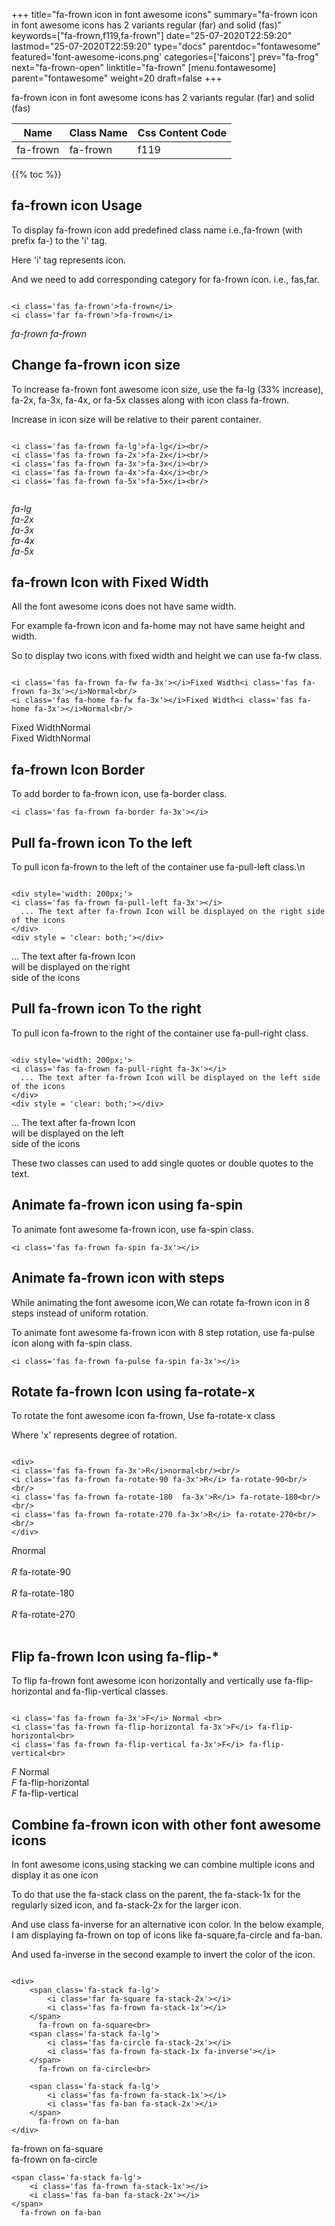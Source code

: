 +++
title="fa-frown icon in font awesome icons"
summary="fa-frown icon in font awesome icons has 2 variants regular (far) and solid (fas)"
keywords=["fa-frown,f119,fa-frown"]
date="25-07-2020T22:59:20"
lastmod="25-07-2020T22:59:20"
type="docs"
parentdoc="fontawesome"
featured='font-awesome-icons.png'
categories=['faicons']
prev="fa-frog"
next="fa-frown-open"
linktitle="fa-frown"
[menu.fontawesome]
parent="fontawesome"
weight=20
draft=false
+++


fa-frown icon in font awesome icons has 2 variants regular (far) and solid (fas)

<div class='table-responsive'><table class='table'><thead><tr><th>Name</th><th>Class Name</th><th>Css Content Code</th></tr></thead><tbody><tr><td>fa-frown</td><td>fa-frown</td><td>f119</td></tr></tbody></table></div>


{{% toc %}}


## fa-frown icon Usage

To display fa-frown icon add predefined class name i.e.,fa-frown (with prefix fa-) to the 'i' tag.

Here 'i' tag represents icon.

And we need to add corresponding category for fa-frown icon. i.e., fas,far.


```

<i class='fas fa-frown'>fa-frown</i>
<i class='far fa-frown'>fa-frown</i>
```

<i class='fas fa-frown'>fa-frown</i>
<i class='far fa-frown'>fa-frown</i>




## Change fa-frown icon size
To increase fa-frown font awesome icon size, use the fa-lg (33% increase), fa-2x, fa-3x, fa-4x, or fa-5x classes along with icon class fa-frown.

Increase in icon size will be relative to their parent container. 

```

<i class='fas fa-frown fa-lg'>fa-lg</i><br/>
<i class='fas fa-frown fa-2x'>fa-2x</i><br/>
<i class='fas fa-frown fa-3x'>fa-3x</i><br/>
<i class='fas fa-frown fa-4x'>fa-4x</i><br/>
<i class='fas fa-frown fa-5x'>fa-5x</i><br/>
            
```

<i class='fas fa-frown fa-lg'>fa-lg</i><br/>
<i class='fas fa-frown fa-2x'>fa-2x</i><br/>
<i class='fas fa-frown fa-3x'>fa-3x</i><br/>
<i class='fas fa-frown fa-4x'>fa-4x</i><br/>
<i class='fas fa-frown fa-5x'>fa-5x</i><br/>
            



## fa-frown Icon with Fixed Width 

All the font awesome icons does not have same width.

For example fa-frown icon and fa-home may not have same height and width.

So to display two icons with fixed width and height we can use fa-fw class.


```

<i class='fas fa-frown fa-fw fa-3x'></i>Fixed Width<i class='fas fa-frown fa-3x'></i>Normal<br/>
<i class='fas fa-home fa-fw fa-3x'></i>Fixed Width<i class='fas fa-home fa-3x'></i>Normal<br/>
```

<i class='fas fa-frown fa-fw fa-3x'></i>Fixed Width<i class='fas fa-frown fa-3x'></i>Normal<br/>
<i class='fas fa-home fa-fw fa-3x'></i>Fixed Width<i class='fas fa-home fa-3x'></i>Normal<br/>



## fa-frown Icon Border 

To add border to fa-frown icon, use fa-border class.


```
<i class='fas fa-frown fa-border fa-3x'></i>

```
<i class='fas fa-frown fa-border fa-3x'></i>





## Pull fa-frown icon To the left

To pull icon fa-frown to the left of the container use fa-pull-left class.\n

```

<div style='width: 200px;'>
<i class='fas fa-frown fa-pull-left fa-3x'></i>
  ... The text after fa-frown Icon will be displayed on the right side of the icons
</div>
<div style = 'clear: both;'></div>
```

<div style='width: 200px;'>
<i class='fas fa-frown fa-pull-left fa-3x'></i>
  ... The text after fa-frown Icon will be displayed on the right side of the icons
</div>
<div style = 'clear: both;'></div>




## Pull fa-frown icon To the right
To pull icon fa-frown to the right of the container use fa-pull-right class.

```

<div style='width: 200px;'>
<i class='fas fa-frown fa-pull-right fa-3x'></i>
  ... The text after fa-frown Icon will be displayed on the left side of the icons
</div>
<div style = 'clear: both;'></div>
```

<div style='width: 200px;'>
<i class='fas fa-frown fa-pull-right fa-3x'></i>
  ... The text after fa-frown Icon will be displayed on the left side of the icons
</div>
<div style = 'clear: both;'></div>

These two classes can used to add single quotes or double quotes to the text.


## Animate fa-frown icon using fa-spin
To animate font awesome fa-frown icon, use fa-spin class.

```
<i class='fas fa-frown fa-spin fa-3x'></i>
```
<i class='fas fa-frown fa-spin fa-3x'></i>




## Animate fa-frown icon with steps
While animating the font awesome icon,We can rotate fa-frown icon in 8 steps instead of uniform rotation.

To animate font awesome fa-frown icon with 8 step rotation, use fa-pulse icon along with fa-spin class.


```
<i class='fas fa-frown fa-pulse fa-spin fa-3x'></i>

```
<i class='fas fa-frown fa-pulse fa-spin fa-3x'></i>





## Rotate fa-frown Icon using fa-rotate-x
To rotate the font awesome icon fa-frown, Use fa-rotate-x class

Where 'x' represents degree of rotation.


```

<div>
<i class='fas fa-frown fa-3x'>R</i>normal<br/><br/>
<i class='fas fa-frown fa-rotate-90 fa-3x'>R</i> fa-rotate-90<br/><br/> 
<i class='fas fa-frown fa-rotate-180  fa-3x'>R</i> fa-rotate-180<br/><br/> 
<i class='fas fa-frown fa-rotate-270 fa-3x'>R</i> fa-rotate-270<br/><br/>
</div>
```

<div>
<i class='fas fa-frown fa-3x'>R</i>normal<br/><br/>
<i class='fas fa-frown fa-rotate-90 fa-3x'>R</i> fa-rotate-90<br/><br/> 
<i class='fas fa-frown fa-rotate-180  fa-3x'>R</i> fa-rotate-180<br/><br/> 
<i class='fas fa-frown fa-rotate-270 fa-3x'>R</i> fa-rotate-270<br/><br/>
</div>




## Flip fa-frown Icon using fa-flip-*
To flip fa-frown font awesome icon horizontally and vertically use fa-flip-horizontal and fa-flip-vertical classes. 

```

<i class='fas fa-frown fa-3x'>F</i> Normal <br>
<i class='fas fa-frown fa-flip-horizontal fa-3x'>F</i> fa-flip-horizontal<br>
<i class='fas fa-frown fa-flip-vertical fa-3x'>F</i> fa-flip-vertical<br>
```

<i class='fas fa-frown fa-3x'>F</i> Normal <br>
<i class='fas fa-frown fa-flip-horizontal fa-3x'>F</i> fa-flip-horizontal<br>
<i class='fas fa-frown fa-flip-vertical fa-3x'>F</i> fa-flip-vertical<br>




## Combine fa-frown icon with other font awesome icons
In font awesome icons,using stacking we can combine multiple icons and display it as one icon 

To do that use the fa-stack class on the parent, the fa-stack-1x for the regularly sized icon, and fa-stack-2x for the larger icon.

And use class fa-inverse for an alternative icon color. 
In the below example, I am displaying fa-frown on top of icons like fa-square,fa-circle and fa-ban.

And used fa-inverse in the second example to invert the color of the icon.

```

<div>
    <span class='fa-stack fa-lg'>
        <i class='far fa-square fa-stack-2x'></i>
        <i class='fas fa-frown fa-stack-1x'></i>
    </span>
      fa-frown on fa-square<br>
    <span class='fa-stack fa-lg'>
        <i class='fas fa-circle fa-stack-2x'></i>
        <i class='fas fa-frown fa-stack-1x fa-inverse'></i>
    </span>
      fa-frown on fa-circle<br>

    <span class='fa-stack fa-lg'>
        <i class='fas fa-frown fa-stack-1x'></i>
        <i class='fas fa-ban fa-stack-2x'></i>
    </span>
      fa-frown on fa-ban
</div>
```

<div>
    <span class='fa-stack fa-lg'>
        <i class='far fa-square fa-stack-2x'></i>
        <i class='fas fa-frown fa-stack-1x'></i>
    </span>
      fa-frown on fa-square<br>
    <span class='fa-stack fa-lg'>
        <i class='fas fa-circle fa-stack-2x'></i>
        <i class='fas fa-frown fa-stack-1x fa-inverse'></i>
    </span>
      fa-frown on fa-circle<br>

    <span class='fa-stack fa-lg'>
        <i class='fas fa-frown fa-stack-1x'></i>
        <i class='fas fa-ban fa-stack-2x'></i>
    </span>
      fa-frown on fa-ban
</div>






